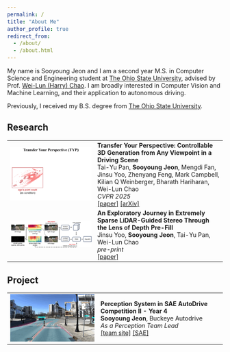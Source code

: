 ```yaml
---
permalink: /
title: "About Me"
author_profile: true
redirect_from:
  - /about/
  - /about.html
---
```


My name is Sooyoung Jeon and I am a second year M.S. in Computer Science and Engineering student
at [The Ohio State University](https://cse.osu.edu/),
advised by Prof. [Wei-Lun (Harry) Chao](https://sites.google.com/view/wei-lun-harry-chao). I am broadly interested in
Computer Vision
and Machine Learning, and their application to autonomous driving.

Previously, I received my B.S. degree from [The Ohio State University](https://cse.osu.edu/).

## Research

<table style="border: none; border-collapse: collapse;" border="0">

<tr style="border-collapse: separate; border-spacing:30em;">
<td style="border-collapse: collapse; border: none;">
<img src="../images/typ_gif.gif" width="800"/> </td>


<td style="border-collapse: collapse; border: none;">
<b>Transfer Your Perspective: Controllable 3D Generation from Any Viewpoint in a Driving Scene</b>
<br>
Tai-Yu Pan, <b>Sooyoung Jeon</b>, Mengdi Fan, Jinsu Yoo, Zhenyang Feng, Mark Campbell, Kilian Q Weinberger, Bharath Hariharan, Wei-Lun Chao
<br>
<i>CVPR 2025</i>
<br>
<span><a href="https://arxiv.org/pdf/2502.06682">[paper]</a></span>
<span><a href="https://arxiv.org/abs/2502.06682">[arXiv]</a></span>
</td>
</tr>


<tr style="border-collapse: separate; border-spacing:30em;">
<td style="border-collapse: collapse; border: none;">
<img src="../images/graft_pipeline.png" width="800"/> </td>

<td style="border-collapse: collapse; border: none;">
<b>An Exploratory Journey in Extremely Sparse LiDAR-Guided Stereo Through the Lens of Depth Pre-Fill</b>
<br>
Jinsu Yoo, <b>Sooyoung Jeon</b>, Tai-Yu Pan, Wei-Lun Chao

<br>
<i>pre-print</i>
<br>
<span><a href="https://drive.google.com/file/d/1SlxeasPD5fA8YPqFVCFC017B3W8UuUuL/view?usp=drive_link">[paper]</a></span>
</td>
</tr>  

</table>

## Project
<table style="border: none; border-collapse: collapse;" border="0">

<tr style="border-collapse: separate; border-spacing:30em;">
<td style="border-collapse: collapse; border: none;">
<img src="../images/buckeye_autodrive_gif.gif" width="330"/> </td>

<td style="border-collapse: collapse; border: none;">
<b>Perception System in SAE AutoDrive Competition II - Year 4</b>
<br>
<b>Sooyoung Jeon</b>, Buckeye Autodrive

<br>
<i>As a Perception Team Lead</i>
<br>
<span><a href="https://sites.google.com/view/buckeyeautodrive/home">[team site]</a></span>
<span><a href="https://www.sae.org/attend/student-events/autodrive-challenge-series2">[SAE]</a></span>
</td>
</tr>

</table>
